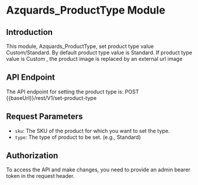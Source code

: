 # Azquards_ProductType Module

## Introduction
This module, Azquards_ProductType, set product type value Custom/Standard. By default product type value is Standard.
If product type value is Custom , the product image is replaced by an external url image

## API Endpoint
The API endpoint for setting the product type is:
POST {{baseUrl}}/rest/V1/set-product-type

## Request Parameters
- `sku`: The SKU of the product for which you want to set the type.
- `type`: The type of product to be set. (e.g., Standard)

## Authorization
To access the API and make changes, you need to provide an admin bearer token in the request header.

